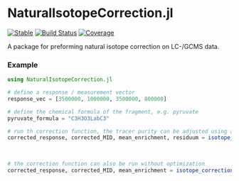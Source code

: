 # NaturalIsotopeCorrection.jl

[![Stable](https://img.shields.io/badge/docs-stable-blue.svg)](https://vm-vh.github.io/NaturalIsotopeCorrection.jl/stable/)
[![Build Status](https://github.com/vm-vh/NaturalIsotopeCorrection.jl/actions/workflows/CI.yml/badge.svg?branch=main)](https://github.com/vm-vh/NaturalIsotopeCorrection.jl/actions/workflows/CI.yml?query=branch%3Amain)
[![Coverage](https://codecov.io/gh/vm-vh/NaturalIsotopeCorrection.jl/branch/main/graph/badge.svg)](https://codecov.io/gh/vm-vh/NaturalIsotopeCorrection.jl)

A package for preforming natural isotope correction on LC-/GCMS data.

### Example
```julia
using NaturalIsotopeCorrection.jl

# define a response / measurement vector 
response_vec = [3500000, 1000000, 3500000, 800000]

# define the chemical formula of the fragment, e.g. pyruvate
pyruvate_formula = "C3H3O3LabC3"

# run th correction function, the tracer purity can be adjusted using a keyword argument
corrected_response, corrected_MID, mean_enrichment, residuum = isotope_correction(response,
                                                                                  pyruvate_formula,
                                                                                  tracer_purity = 0.99)

# the correction function can also be run without optimization
corrected_response, corrected_MID, mean_enrichment = isotope_correction(response,
                                                                        pyruvate_formula,
                                                                        optimization = false)
```
